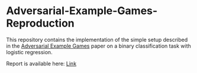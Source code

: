 # Adversarial-Example-Games-Reproduction

This repository contains the implementation of the simple setup described in the [Adversarial Example Games](https://arxiv.org/abs/2007.00720) paper on a binary classification task with logistic regression.

Report is available here: [Link](https://drive.google.com/file/d/1ZWx6MEdA9ABJpJwoJiIQPpFuC7bfhbw8/view?usp=sharing)
